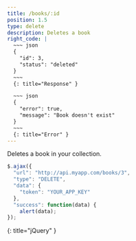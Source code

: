 ```yaml
---
title: /books/:id
position: 1.5
type: delete
description: Deletes a book
right_code: |
  ~~~ json
  {
    "id": 3,
    "status": "deleted"
  }
  ~~~
  {: title="Response" }

  ~~~ json
  {
    "error": true,
    "message": "Book doesn't exist"
  }
  ~~~
  {: title="Error" }
---
```

Deletes a book in your collection.

~~~ javascript
$.ajax({
  "url": "http://api.myapp.com/books/3",
  "type": "DELETE",
  "data": {
    "token": "YOUR_APP_KEY"
  },
  "success": function(data) {
    alert(data);
});
~~~
{: title="jQuery" }
